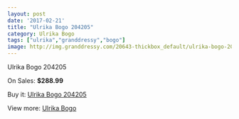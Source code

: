 ```yaml
---
layout: post
date: '2017-02-21'
title: "Ulrika Bogo 204205"
category: Ulrika Bogo
tags: ["ulrika","granddressy","bogo"]
image: http://img.granddressy.com/20643-thickbox_default/ulrika-bogo-204205.jpg
---
```

Ulrika Bogo 204205

On Sales: **$288.99**
<a href="https://www.granddressy.com/en/ulrika-bogo/19619-ulrika-bogo-204205.html"><amp-img layout="responsive" width="600" height="600" src="//img.granddressy.com/20643-thickbox_default/ulrika-bogo-204205.jpg" alt="Ulrika Bogo 204205 0" /></a>

Buy it: [Ulrika Bogo 204205](https://www.granddressy.com/en/ulrika-bogo/19619-ulrika-bogo-204205.html "Ulrika Bogo 204205")

View more: [Ulrika Bogo](https://www.granddressy.com/en/475-ulrika-bogo "Ulrika Bogo")